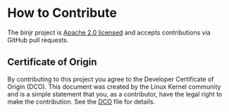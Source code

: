 # How to Contribute

The binjr project is [Apache 2.0 licensed](LICENSE.md) and accepts contributions via
GitHub pull requests.

## Certificate of Origin

By contributing to this project you agree to the Developer Certificate of
Origin (DCO). This document was created by the Linux Kernel community and is a
simple statement that you, as a contributor, have the legal right to make the
contribution. See the [DCO](DCO.md) file for details.
